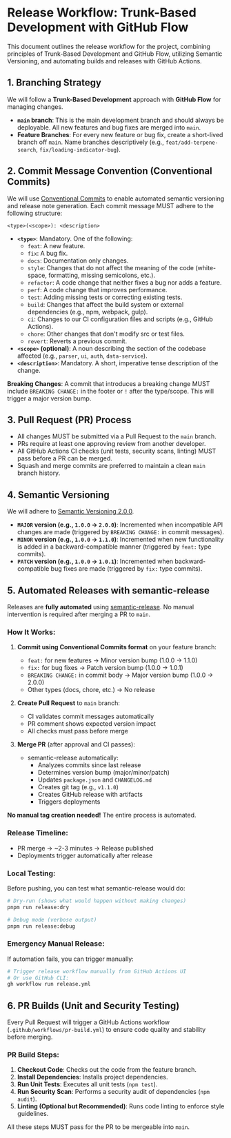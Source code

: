 # Release Workflow: Trunk-Based Development with GitHub Flow

This document outlines the release workflow for the project, combining principles of Trunk-Based Development and GitHub Flow, utilizing
Semantic Versioning, and automating builds and releases with GitHub Actions.

## 1. Branching Strategy

We will follow a **Trunk-Based Development** approach with **GitHub Flow** for managing changes.

- **`main` branch**: This is the main development branch and should always be deployable. All new features and bug fixes are merged into
  `main`.
- **Feature Branches**: For every new feature or bug fix, create a short-lived branch off `main`. Name branches descriptively (e.g.,
  `feat/add-terpene-search`, `fix/loading-indicator-bug`).

## 2. Commit Message Convention (Conventional Commits)

We will use [Conventional Commits](https://www.conventionalcommits.org/en/v1.0.0/) to enable automated semantic versioning and release note
generation. Each commit message MUST adhere to the following structure:

`<type>(<scope>): <description>`

- **`<type>`**: Mandatory. One of the following:
  - `feat`: A new feature.
  - `fix`: A bug fix.
  - `docs`: Documentation only changes.
  - `style`: Changes that do not affect the meaning of the code (white-space, formatting, missing semicolons, etc.).
  - `refactor`: A code change that neither fixes a bug nor adds a feature.
  - `perf`: A code change that improves performance.
  - `test`: Adding missing tests or correcting existing tests.
  - `build`: Changes that affect the build system or external dependencies (e.g., npm, webpack, gulp).
  - `ci`: Changes to our CI configuration files and scripts (e.g., GitHub Actions).
  - `chore`: Other changes that don't modify src or test files.
  - `revert`: Reverts a previous commit.
- **`<scope>` (optional)**: A noun describing the section of the codebase affected (e.g., `parser`, `ui`, `auth`, `data-service`).
- **`<description>`**: Mandatory. A short, imperative tense description of the change.

**Breaking Changes**: A commit that introduces a breaking change MUST include `BREAKING CHANGE:` in the footer or `!` after the type/scope.
This will trigger a major version bump.

## 3. Pull Request (PR) Process

- All changes MUST be submitted via a Pull Request to the `main` branch.
- PRs require at least one approving review from another developer.
- All GitHub Actions CI checks (unit tests, security scans, linting) MUST pass before a PR can be merged.
- Squash and merge commits are preferred to maintain a clean `main` branch history.

## 4. Semantic Versioning

We will adhere to [Semantic Versioning 2.0.0](https://semver.org/spec/v2.0.0.html).

- **`MAJOR` version (e.g., `1.0.0` -> `2.0.0`)**: Incremented when incompatible API changes are made (triggered by `BREAKING CHANGE:` in
  commit messages).
- **`MINOR` version (e.g., `1.0.0` -> `1.1.0`)**: Incremented when new functionality is added in a backward-compatible manner (triggered by
  `feat:` type commits).
- **`PATCH` version (e.g., `1.0.0` -> `1.0.1`)**: Incremented when backward-compatible bug fixes are made (triggered by `fix:` type
  commits).

## 5. Automated Releases with semantic-release

Releases are **fully automated** using [semantic-release](https://semantic-release.gitbook.io/). No manual intervention is required after
merging a PR to `main`.

### How It Works:

1. **Commit using Conventional Commits format** on your feature branch:
   - `feat:` for new features → Minor version bump (1.0.0 → 1.1.0)
   - `fix:` for bug fixes → Patch version bump (1.0.0 → 1.0.1)
   - `BREAKING CHANGE:` in commit body → Major version bump (1.0.0 → 2.0.0)
   - Other types (docs, chore, etc.) → No release

2. **Create Pull Request** to `main` branch:
   - CI validates commit messages automatically
   - PR comment shows expected version impact
   - All checks must pass before merge

3. **Merge PR** (after approval and CI passes):
   - semantic-release automatically:
     - Analyzes commits since last release
     - Determines version bump (major/minor/patch)
     - Updates `package.json` and `CHANGELOG.md`
     - Creates git tag (e.g., `v1.1.0`)
     - Creates GitHub release with artifacts
     - Triggers deployments

**No manual tag creation needed!** The entire process is automated.

### Release Timeline:

- PR merge → ~2-3 minutes → Release published
- Deployments trigger automatically after release

### Local Testing:

Before pushing, you can test what semantic-release would do:

```bash
# Dry-run (shows what would happen without making changes)
pnpm run release:dry

# Debug mode (verbose output)
pnpm run release:debug
```

### Emergency Manual Release:

If automation fails, you can trigger manually:

```bash
# Trigger release workflow manually from GitHub Actions UI
# Or use GitHub CLI:
gh workflow run release.yml
```

## 6. PR Builds (Unit and Security Testing)

Every Pull Request will trigger a GitHub Actions workflow (`.github/workflows/pr-build.yml`) to ensure code quality and stability before
merging.

### PR Build Steps:

1.  **Checkout Code**: Checks out the code from the feature branch.
2.  **Install Dependencies**: Installs project dependencies.
3.  **Run Unit Tests**: Executes all unit tests (`npm test`).
4.  **Run Security Scan**: Performs a security audit of dependencies (`npm audit`).
5.  **Linting (Optional but Recommended)**: Runs code linting to enforce style guidelines.

All these steps MUST pass for the PR to be mergeable into `main`.
